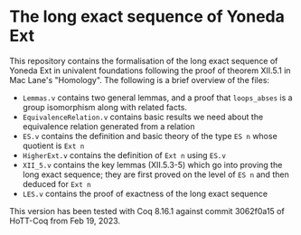 # The long exact sequence of Yoneda Ext

This repository contains the formalisation of the long exact sequence of Yoneda Ext in univalent foundations following the proof of theorem XII.5.1 in Mac Lane's "Homology".
The following is a brief overview of the files:

- `Lemmas.v` contains two general lemmas, and a proof that `loops_abses` is a group isomorphism along with related facts.
- `EquivalenceRelation.v` contains basic results we need about the equivalence relation generated from a relation
- `ES.v` contains the definition and basic theory of the type `ES n` whose quotient is `Ext n`
- `HigherExt.v` contains the definition of `Ext n` using `ES.v`
- `XII_5.v` contains the key lemmas (XII.5.3-5) which go into proving the long exact sequence; they are first proved on the level of `ES n` and then deduced for `Ext n`
- `LES.v` contains the proof of exactness of the long exact sequence

This version has been tested with Coq 8.16.1 against commit 3062f0a15 of HoTT-Coq from Feb 19, 2023.
